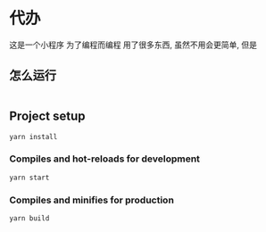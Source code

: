 # 代办

这是一个小程序
为了编程而编程
用了很多东西, 虽然不用会更简单, 但是

## 怎么运行

```

```


## Project setup
```
yarn install
```

### Compiles and hot-reloads for development
```
yarn start
```

### Compiles and minifies for production
```
yarn build
```
